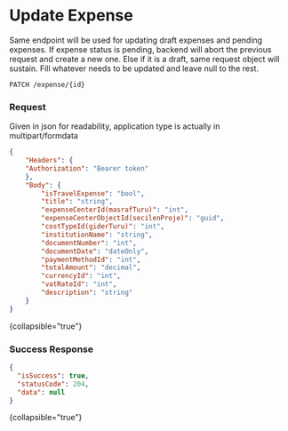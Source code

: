# Update Expense

Same endpoint will be used for updating draft expenses and pending expenses.
If expense status is pending, backend will abort the previous request and create a new one.
Else if it is a draft, same request object will sustain.
Fill whatever needs to be updated and leave null to the rest.

```HTTP
PATCH /expense/{id}
```

### Request

<warning style="">Given in json for readability, application type is actually in multipart/formdata</warning>
```json
{
    "Headers": {
    "Authorization": "Bearer token"
    },
    "Body": {
        "isTravelExpense": "bool",
        "title": "string",
        "expenseCenterId(masrafTuru)": "int",
        "expenseCenterObjectId(secilenProje)": "guid",
        "costTypeId(giderTuru)": "int",
        "institutionName": "string",
        "documentNumber": "int",
        "documentDate": "dateOnly",
        "paymentMethodId": "int",
        "totalAmount": "decimal",
        "currencyId": "int",
        "vatRateId": "int",
        "description": "string"
    }
}
```
{collapsible="true"}

### Success Response

```json
{
  "isSuccess": true,
  "statusCode": 204,
  "data": null
}
```
{collapsible="true"}